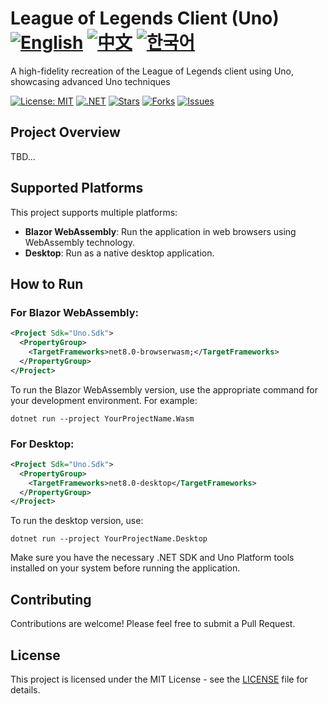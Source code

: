 # League of Legends Client (Uno) [![English](https://img.shields.io/badge/docs-English-blue.svg)](README.md) [![中文](https://img.shields.io/badge/docs-中文-red.svg)](README.zh-CN.md) [![한국어](https://img.shields.io/badge/docs-한국어-green.svg)](README.ko.md) 

A high-fidelity recreation of the League of Legends client using Uno, showcasing advanced Uno techniques

[![License: MIT](https://img.shields.io/badge/License-MIT-yellow.svg)](https://opensource.org/licenses/MIT)
[![.NET](https://img.shields.io/badge/.NET-8.0-blue.svg)](https://dotnet.microsoft.com/download)
[![Stars](https://img.shields.io/github/stars/jamesnet214/leagueoflegends-uno.svg)](https://github.com/jamesnet214/leagueoflegends-uno/stargazers)
[![Forks](https://img.shields.io/github/forks/jamesnet214/leagueoflegends-uno.svg)](https://github.com/jamesnet214/leagueoflegends-uno/network/members)
[![Issues](https://img.shields.io/github/issues/jamesnet214/leagueoflegends-uno.svg)](https://github.com/jamesnet214/leagueoflegends-uno/issues)

## Project Overview
TBD...

## Supported Platforms

This project supports multiple platforms:

- **Blazor WebAssembly**: Run the application in web browsers using WebAssembly technology.
- **Desktop**: Run as a native desktop application.

## How to Run

### For Blazor WebAssembly:

```xml
<Project Sdk="Uno.Sdk">
  <PropertyGroup>
    <TargetFrameworks>net8.0-browserwasm;</TargetFrameworks>
  </PropertyGroup>
</Project>
```

To run the Blazor WebAssembly version, use the appropriate command for your development environment. For example:

```
dotnet run --project YourProjectName.Wasm
```

### For Desktop:

```xml
<Project Sdk="Uno.Sdk">
  <PropertyGroup>
    <TargetFrameworks>net8.0-desktop</TargetFrameworks>
  </PropertyGroup>
</Project>
```

To run the desktop version, use:

```
dotnet run --project YourProjectName.Desktop
```

Make sure you have the necessary .NET SDK and Uno Platform tools installed on your system before running the application.

## Contributing

Contributions are welcome! Please feel free to submit a Pull Request.

## License

This project is licensed under the MIT License - see the [LICENSE](LICENSE) file for details.
